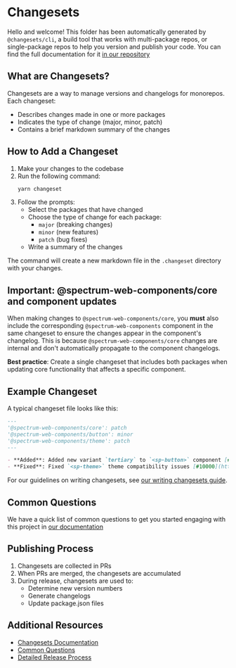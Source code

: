 # Changesets

Hello and welcome! This folder has been automatically generated by `@changesets/cli`, a build tool that works
with multi-package repos, or single-package repos to help you version and publish your code. You can
find the full documentation for it [in our repository](https://github.com/changesets/changesets)

## What are Changesets?

Changesets are a way to manage versions and changelogs for monorepos. Each changeset:

- Describes changes made in one or more packages
- Indicates the type of change (major, minor, patch)
- Contains a brief markdown summary of the changes

## How to Add a Changeset

1. Make your changes to the codebase
2. Run the following command:
    ```bash
    yarn changeset
    ```
3. Follow the prompts:
    - Select the packages that have changed
    - Choose the type of change for each package:
        - `major` (breaking changes)
        - `minor` (new features)
        - `patch` (bug fixes)
    - Write a summary of the changes

The command will create a new markdown file in the `.changeset` directory with your changes.

## Important: @spectrum-web-components/core and component updates

When making changes to `@spectrum-web-components/core`, you **must** also include the corresponding `@spectrum-web-components` component in the same changeset to ensure the changes appear in the component's changelog. This is because `@spectrum-web-components/core` changes are internal and don't automatically propagate to the component changelogs.

**Best practice**: Create a single changeset that includes both packages when updating core functionality that affects a specific component.

## Example Changeset

A typical changeset file looks like this:

```markdown
---
'@spectrum-web-components/core': patch
'@spectrum-web-components/button': minor
'@spectrum-web-components/theme': patch
---

- **Added**: Added new variant `tertiary` to `<sp-button>` component [#9999](https://github.com/adobe/spectrum-web-components/pull/9999)
- **Fixed**: Fixed `<sp-theme>` theme compatibility issues [#10000](https://github.com/adobe/spectrum-web-components/pull/10000)
```

For our guidelines on writing changesets, see [our writing changesets guide](https://opensource.adobe.com/spectrum-web-components/guides/writing-changesets/).

## Common Questions

We have a quick list of common questions to get you started engaging with this project in
[our documentation](https://github.com/changesets/changesets/blob/main/docs/common-questions.md)

## Publishing Process

1. Changesets are collected in PRs
2. When PRs are merged, the changesets are accumulated
3. During release, changesets are used to:
    - Determine new version numbers
    - Generate changelogs
    - Update package.json files

## Additional Resources

- [Changesets Documentation](https://github.com/changesets/changesets)
- [Common Questions](https://github.com/changesets/changesets/blob/main/docs/common-questions.md)
- [Detailed Release Process](https://github.com/changesets/changesets/blob/main/docs/detailed-explanation.md)
